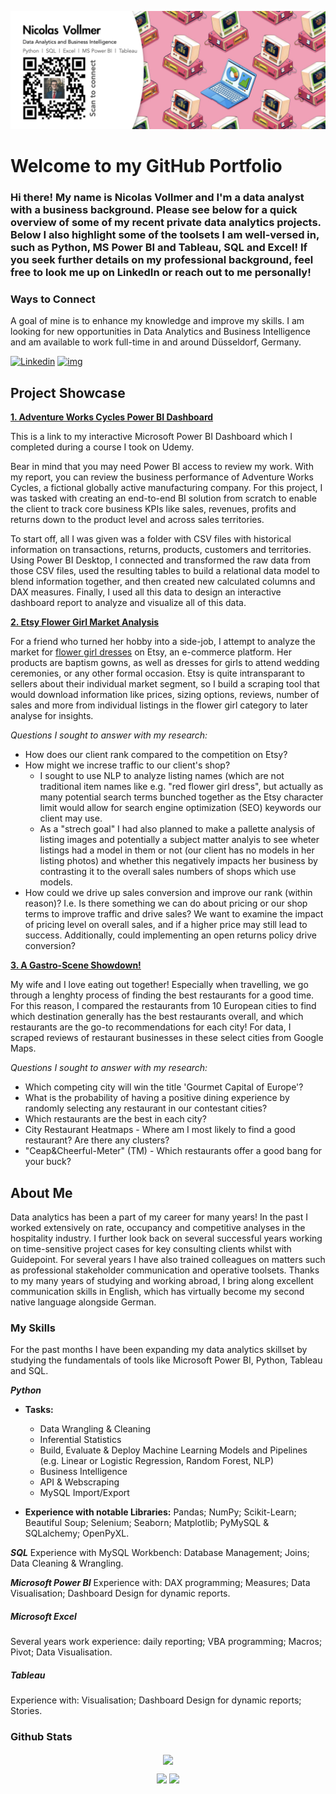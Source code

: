 ![Banner](https://github.com/NicolasVollmer/NicolasVollmer/blob/main/Images/NV%20Git%20Banner.jpeg?raw=true)

# Welcome to my GitHub Portfolio

### Hi there! My name is Nicolas Vollmer and I'm a data analyst with a business background. Please see below for a quick overview of some of my recent private data analytics projects. Below I also highlight some of the toolsets I am well-versed in, such as Python, MS Power BI and Tableau, SQL and Excel! If you seek further details on my professional background, feel free to look me up on LinkedIn or reach out to me personally!

### Ways to Connect

A goal of mine is to enhance my knowledge and improve my skills. I am looking for new opportunities in Data Analytics and Business Intelligence and am available to work full-time in and around Düsseldorf, Germany. 

[![Linkedin](https://img.shields.io/badge/Find_me_on_LinkedIn-0077B5?style=flat-square&logo=linkedin)](https://www.linkedin.com/in/nicovollmer/) [![img](https://custom-icon-badges.demolab.com/badge/Send_me_an_eMail-red.svg?style=flat-square&logo=mail&logoColor=white)](mailto:nicovollmer@icloud.com)

## Project Showcase

[**1. Adventure Works Cycles Power BI Dashboard**](https://app.powerbi.com/groups/me/reports/b507b2ef-6dd4-436c-8a7e-3b8c427cf190/ReportSection?ctid=59c174aa-68bf-4830-8882-230964810300&clientSideAuth=0)

This is a link to my interactive Microsoft Power BI Dashboard which I completed during a course I took on Udemy. 

Bear in mind that you may need Power BI access to review my work. With my report, you can review the business performance of Adventure Works Cycles, a fictional globally active manufacturing company. For this project, I was tasked with creating an end-to-end BI solution from scratch to enable the client to track core business KPIs like sales, revenues, profits and returns down to the product level and across sales territories. 

To start off, all I was given was a folder with CSV files with historical information on transactions, returns, products,
customers and territories. Using Power BI Desktop, I connected and transformed the raw data from those CSV files,
used the resulting tables to build a relational data model
to blend information together, and then 
created new calculated columns and DAX measures. Finally, I used all this data to design an interactive dashboard report
to analyze and visualize all of this data.

[**2. Etsy Flower Girl Market Analysis**](https://github.com/NicolasVollmer/Etsy-Flower-Girl-Market-Analysis)

For a friend who turned her hobby into a side-job, I attempt to analyze the market for [flower girl dresses](https://www.etsy.com/search?q=flower+girl+dress&explicit=1&order=highest_reviews&page=1&ref=pagination "flower girl dresses") on Etsy, an e-commerce platform. Her products are baptism gowns, as well as dresses for girls to attend wedding ceremonies, or any other formal occasion. Etsy is quite intransparant to sellers about their individual market segment, so I build a scraping tool that would download information like prices, sizing options, reviews, number of sales and more from individual listings in the flower girl category to later analyse for insights. 

_Questions I sought to answer with my research:_

* How does our client rank compared to the competition on Etsy?
* How might we increse traffic to our client's shop?
	* I sought to use NLP to analyze listing names (which are not traditional item names like e.g. "red flower girl dress", but actually as many potential search terms bunched together as the Etsy character limit would allow for search engine optimization (SEO) keywords our client may use.
	* As a "strech goal" I had also planned to make a pallette analysis of listing images and potentially a subject matter analyis to see wheter listings had a model in them or not (our client has no models in her listing photos) and whether this negatively impacts her business by contrasting it to the overall sales numbers of shops which use models.
* How could we drive up sales conversion and improve our rank (within reason)? I.e. Is there something we can do about pricing or our shop terms to improve traffic and drive sales? We want to examine the impact of pricing level on overall sales, and if a higher price may still lead to success. Additionally, could implementing an open returns policy drive conversion?

[**3. A Gastro-Scene Showdown!**](https://github.com/NicolasVollmer/My_Ironhack_Mid-Bootcamp_Project)

My wife and I love eating out together! Especially when travelling, we go through a lenghty process of finding the best restaurants for a good time. For this reason, I compared the restaurants from 10 European cities to find which destination generally has the best restaurants overall, and which restaurants are the go-to recommendations for each city! For data, I scraped reviews of restaurant businesses in these select cities from Google Maps.

_Questions I sought to answer with my research:_

* Which competing city will win the title 'Gourmet Capital of Europe'?
* What is the probability of having a positive dining experience by randomly selecting any restaurant in our contestant cities?
* Which restaurants are the best in each city?
* City Restaurant Heatmaps - Where am I most likely to find a good restaurant? Are there any clusters?
* "Ceap&Cheerful-Meter" (TM) - Which restaurants offer a good bang for your buck?


## About Me
Data analytics has been a part of my career for many years! In the past I worked extensively on rate, occupancy and competitive analyses in the hospitality industry. I further look back on several successful years working on time-sensitive project cases for key consulting clients whilst with Guidepoint. For several years I have also trained colleagues on matters such as professional stakeholder communication and operative toolsets. Thanks to my many years of studying and working abroad, I bring along excellent communication skills in English, which has virtually become my second native language alongside German.

### My Skills

For the past months I have been expanding my data analytics skillset by studying the fundamentals of tools like Microsoft Power BI, Python, Tableau and SQL.

**_Python_**

* **Tasks:** 
	* Data Wrangling & Cleaning
	* Inferential Statistics 
	* Build, Evaluate & Deploy Machine Learning Models and Pipelines (e.g. Linear or Logistic Regression, Random Forest, NLP) 
	* Business Intelligence
	* API & Webscraping
	* MySQL Import/Export

* **Experience with notable Libraries:** Pandas; NumPy; Scikit-Learn; Beautiful Soup; Selenium; Seaborn; Matplotlib; PyMySQL & SQLalchemy; OpenPyXL.

**_SQL_**
Experience with MySQL Workbench: Database Management; Joins; Data Cleaning & Wrangling.

**_Microsoft Power BI_**
Experience with: DAX programming; Measures; Data Visualisation; Dashboard Design for dynamic reports.

##### _Microsoft Excel_
Several years work experience: daily reporting; VBA programming; Macros; Pivot; Data Visualisation. 

##### _Tableau_
Experience with: Visualisation; Dashboard Design for dynamic reports; Stories.

### Github Stats

<p align="center">
  <a href="https://github.com/NicolasVollmer"><span>
    <img align="center" src="https://github-profile-summary-cards.vercel.app/api/cards/profile-details?username=nicolasvollmer&theme=dracula" />
    </span></a>
</p>

<p align="center">
  
  <img src="https://github-readme-stats.vercel.app/api?username=nicolasvollmer&count_private=true&show_icons=true&theme=dracula&line_height=33">
  <img src="https://github-readme-stats.vercel.app/api/top-langs/?username=nicolasvollmer&langs_count=8&count_private=true&theme=dracula&line_height=10">

</p>

